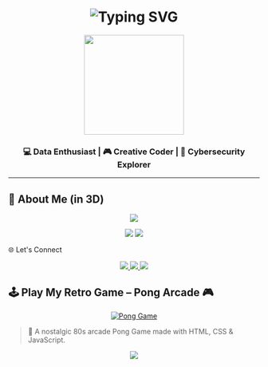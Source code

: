 <h1 align="center">
  <img src="https://readme-typing-svg.demolab.com?font=Fira+Code&size=28&duration=3000&pause=1000&center=true&width=500&lines=Hey+There!+I'm+Shiv+Patel+🚀;Welcome+to+My+Universe+🌌" alt="Typing SVG" />
</h1>

<p align="center">
  <img src="https://i.ibb.co/7kXyH2P/dev-avatar.gif" width="200" />
</p>

<h3 align="center">💻 Data Enthusiast | 🎮 Creative Coder | 🧠 Cybersecurity Explorer</h3>

---

## 🧊 About Me (in 3D)


<p align="center"> <img src="https://skillicons.dev/icons?i=react,tailwind,python,java,javascript,html,css,mongodb,mysql,git,github,vscode,figma" /> </p>

<p align="center"> <img src="https://github-readme-stats.vercel.app/api?username=shivpatel21&show_icons=true&theme=tokyonight&rank_icon=github&card_width=450&hide_border=true&border_radius=30" /> <img src="https://github-readme-streak-stats.herokuapp.com/?user=shivpatel21&theme=tokyonight&hide_border=true&border_radius=30" /> </p>

🌐 Let's Connect
<p align="center"> <a href="https://www.linkedin.com/in/your-linkedin" target="_blank"> <img src="https://img.shields.io/badge/LinkedIn-blue?style=for-the-badge&logo=linkedin" /> </a> <a href="mailto:your.email@example.com"> <img src="https://img.shields.io/badge/Email-D14836?style=for-the-badge&logo=gmail&logoColor=white" /> </a> <a href="https://www.instagram.com/yourusername"> <img src="https://img.shields.io/badge/Instagram-E4405F?style=for-the-badge&logo=instagram&logoColor=white" /> </a> </p>

## 🕹️ Play My Retro Game – Pong Arcade 🎮

<p align="center">
  <a href="https://shivpatel21.github.io/pong-game/" target="_blank">
    <img src="https://img.shields.io/badge/Play%20Pong%20Game-%F0%9F%8E%AE-yellowgreen?style=for-the-badge&logo=html5&logoColor=white" alt="Pong Game" />
  </a>
</p>

> 👾 A nostalgic 80s arcade Pong Game made with HTML, CSS & JavaScript.

<p align="center"> <img src="https://capsule-render.vercel.app/api?type=waving&color=0:FDAF39,100:FF5733&height=200&section=footer&text=Thanks+for+visiting!+💛&fontSize=30&fontColor=ffffff" /> </p> 
